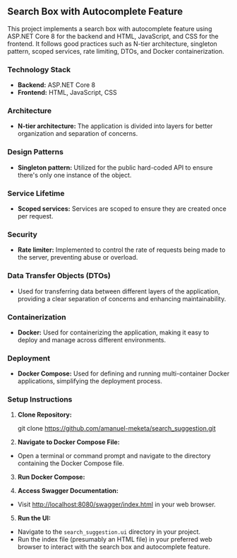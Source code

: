 ## Search Box with Autocomplete Feature

This project implements a search box with autocomplete feature using ASP.NET Core 8 for the backend and HTML, JavaScript, and CSS for the frontend. It follows good practices such as N-tier architecture, singleton pattern, scoped services, rate limiting, DTOs, and Docker containerization.

### Technology Stack

- **Backend:** ASP.NET Core 8
- **Frontend:** HTML, JavaScript, CSS

### Architecture

- **N-tier architecture:** The application is divided into layers for better organization and separation of concerns.

### Design Patterns

- **Singleton pattern:** Utilized for the public hard-coded API to ensure there's only one instance of the object.

### Service Lifetime

- **Scoped services:** Services are scoped to ensure they are created once per request.

### Security

- **Rate limiter:** Implemented to control the rate of requests being made to the server, preventing abuse or overload.

### Data Transfer Objects (DTOs)

- Used for transferring data between different layers of the application, providing a clear separation of concerns and enhancing maintainability.

### Containerization

- **Docker:** Used for containerizing the application, making it easy to deploy and manage across different environments.

### Deployment

- **Docker Compose:** Used for defining and running multi-container Docker applications, simplifying the deployment process.

### Setup Instructions

1. **Clone Repository:**

   git clone https://github.com/amanuel-meketa/search_suggestion.git

2. **Navigate to Docker Compose File:**
- Open a terminal or command prompt and navigate to the directory containing the Docker Compose file.

3. **Run Docker Compose:**

4. **Access Swagger Documentation:**
- Visit [http://localhost:8080/swagger/index.html](http://localhost:8080/swagger/index.html) in your web browser.

5. **Run the UI:**
- Navigate to the `search_suggestion.ui` directory in your project.
- Run the index file (presumably an HTML file) in your preferred web browser to interact with the search box and autocomplete feature.


